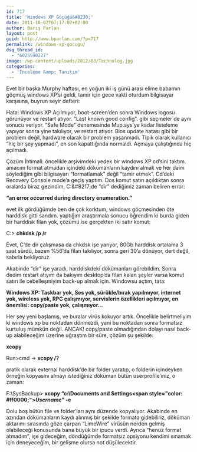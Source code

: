 ```yaml
---
id: 717
title: 'Windows XP Göçüğü&#8230;'
date: 2011-10-07T07:17:07+02:00
author: Barış Parlan
layout: post
guid: http://www.bparlan.com/?p=717
permalink: /windows-xp-gocugu/
dsq_thread_id:
  - "6025590227"
image: /wp-content/uploads/2012/03/Technolog.jpg
categories:
  - 'İnceleme &amp; Tanıtım'
---
```

<div class="ttr_start">
</div>

Evet bir başka Murphy haftası, en yoğun iki iş günü arası elime babamın göçmüş windows XP&#8217;si geldi, tamir için gece vakti oturdum bilgisayar karşısına, buyrun seyir defteri:

Hata: Windows XP Açılmıyor, boot-screen&#8217;den sonra Windows logosu görünüyor ve restart atıyor. &#8220;Last known good config&#8221;. gibi seçmeler de aynı sonucu veriyor. &#8220;Safe Mode&#8221; denemesinde Mup.sys&#8217;ye kadar listeleme yapıyor sonra yine takılıyor, ve restart atıyor. Bios update hatası gibi bir problem değil, hardware olarak bir problem yaşanmadı. Tipik olarak kullanıcı &#8220;hiç bir şey yapmadı&#8221;, en son kapattığında normaldi. Açmaya çalıştığında hiç açılmadı.<!--more-->

Çözüm İhtimali: öncelikle arşivimdeki yedek bir windows XP cd&#8217;sini taktım. amacım format atmadan içindeki dökümanların kaydını almak ve her daim söylediğim gibi bilgisayarı &#8220;formatlamak&#8221; değil &#8220;tamir etmek&#8221;. Cd&#8217;deki Recovery Console mode&#8217;a geçiş yaptım. Dos komut satırı açıldıktan sonra oralarda biraz gezindim, C:\&#8217;de &#8220;dir&#8221; dediğimiz zaman beliren error:

**&#8220;an error occurred during directory enumeration.&#8221;**

evet ilk gördüğümde ben de çok korktum, windows göçmesinden öte harddisk gitti sandım. yaptığım araştırmala sonucu öğrendim ki burda giden bir harddisk filan yok, çözümü ise gerçekten iki satır komut:

C:\> **chkdsk /p /r**

Evet, C&#8217;de dir çalışmasa da chkdsk işe yarıyor, 80Gb harddisk ortalama 3 saat sürdü, bazen %56&#8217;da filan takılıyor, sonra geri 30&#8217;a dönüyor, dert değil, sabırla bekliyoruz.

Akabinde &#8220;dir&#8221; işe yaradı, harddiskdeki dökümanları görebildim. Sonra dedim restart atıyım da bakıyım desktop&#8217;da filan kalan şeyler varsa komut satırı ile cebelleşmiyim back-up almak için. Windowsu açtım, tata:

**Windows XP: Taskbar yok, Ses yok, sürükle/bırak yapılmıyor, internet yok, wireless yok, RPC çalışmıyor, servislerin özellikleri açılmıyor, en önemlisi: copy/paste yok, çalışmıyor&#8230;**

Her şey yeni başlamış, ve buralar virüs kokuyor artık. Öncelikle belirtmeliyim ki windows xp bu noktadan dönmezdi, yani bu noktadan sonra formatsız kurtuluş mümkün değil. ANCAK! copy/paste olmadığından dolayı nasıl back-up alabileceğim üzerine uğraştım bir süre, çözüm şu şekilde:

**xcopy**

Run>cmd -> **xcopy /?**

pratik olarak external harddisk&#8217;de bir folder yaratıp, o folderin içindeyken örneğin kopyasını almayı istediğiniz döküman bütün userprofile&#8217;ınız, o zaman:

F:\SysBackup\> **xcopy &#8220;c:\Documents and Settings\<span style="color: #ff0000;"><em>Username</em></span>&#8221; -e**

Dolu boş bütün file ve folder&#8217;ları aynı düzende kopyalıyor. Akabinde en azından dökümanların kaydı alınmış bir şekilde formata gidebiliriz, döküman aktarımı sırasında göze çarpan &#8220;LimeWire&#8221; virüsün nerden gelmiş olabileceği konusunda bana büyük bir ipucu verdi. Ayrıca &#8220;henüz format atmadım&#8221;, işe gideceğim, döndüğümde formatsız opsiyonu kendimi sınamak için deneyeceğim, bir gelişme olursa not düşülecektir.

<div class="ttr_end">
</div>
